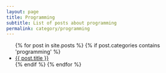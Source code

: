 ```yaml
---
layout: page
title: Programming
subtitle: List of posts about programming
permalink: category/programming
---
```


<ul>
    {% for post in site.posts %}
        {% if post.categories contains 'programming' %}
            <li><a href="{{ post.url | prepend: site.baseurl }}">{{ post.title }}</a></li>
        {% endif %}
    {% endfor %}
</ul>